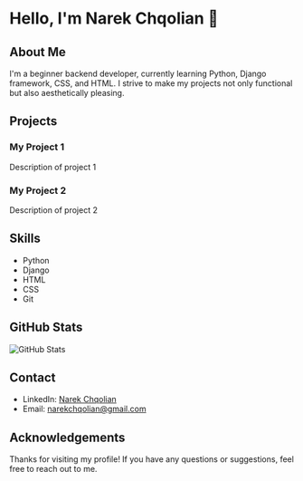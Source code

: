 # Hello, I'm Narek Chqolian 👋

## About Me
I'm a beginner backend developer, currently learning Python, Django framework, CSS, and HTML. I strive to make my projects not only functional but also aesthetically pleasing.

## Projects
### My Project 1
Description of project 1

### My Project 2
Description of project 2

## Skills
- Python
- Django
- HTML
- CSS
- Git

## GitHub Stats
![GitHub Stats](https://github-readme-stats.vercel.app/api?username=chqoliann&show_icons=true&theme=radical)

## Contact
- LinkedIn: [Narek Chqolian](https://www.linkedin.com/in/narek-chqolian-0b3b27290/)
- Email: narekchqolian@gmail.com

## Acknowledgements
Thanks for visiting my profile! If you have any questions or suggestions, feel free to reach out to me.
